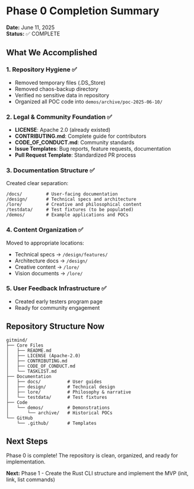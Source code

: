 # Phase 0 Completion Summary

**Date:** June 11, 2025  
**Status:** ✅ COMPLETE

## What We Accomplished

### 1. Repository Hygiene ✅
- Removed temporary files (.DS_Store)
- Removed chaos-backup directory
- Verified no sensitive data in repository
- Organized all POC code into `demos/archive/poc-2025-06-10/`

### 2. Legal & Community Foundation ✅
- **LICENSE**: Apache 2.0 (already existed)
- **CONTRIBUTING.md**: Complete guide for contributors
- **CODE_OF_CONDUCT.md**: Community standards
- **Issue Templates**: Bug reports, feature requests, documentation
- **Pull Request Template**: Standardized PR process

### 3. Documentation Structure ✅
Created clear separation:
```
/docs/         # User-facing documentation
/design/       # Technical specs and architecture
/lore/         # Creative and philosophical content
/testdata/     # Test fixtures (to be populated)
/demos/        # Example applications and POCs
```

### 4. Content Organization ✅
Moved to appropriate locations:
- Technical specs → `/design/features/`
- Architecture docs → `/design/`
- Creative content → `/lore/`
- Vision documents → `/lore/`

### 5. User Feedback Infrastructure ✅
- Created early testers program page
- Ready for community engagement

## Repository Structure Now

```
gitmind/
├── Core Files
│   ├── README.md
│   ├── LICENSE (Apache-2.0)
│   ├── CONTRIBUTING.md
│   ├── CODE_OF_CONDUCT.md
│   └── TASKLIST.md
├── Documentation
│   ├── docs/          # User guides
│   ├── design/        # Technical design
│   ├── lore/          # Philosophy & narrative
│   └── testdata/      # Test fixtures
├── Code
│   └── demos/         # Demonstrations
│       └── archive/   # Historical POCs
└── GitHub
    └── .github/       # Templates

```

## Next Steps

Phase 0 is complete! The repository is clean, organized, and ready for implementation.

**Next:** Phase 1 - Create the Rust CLI structure and implement the MVP (init, link, list commands)